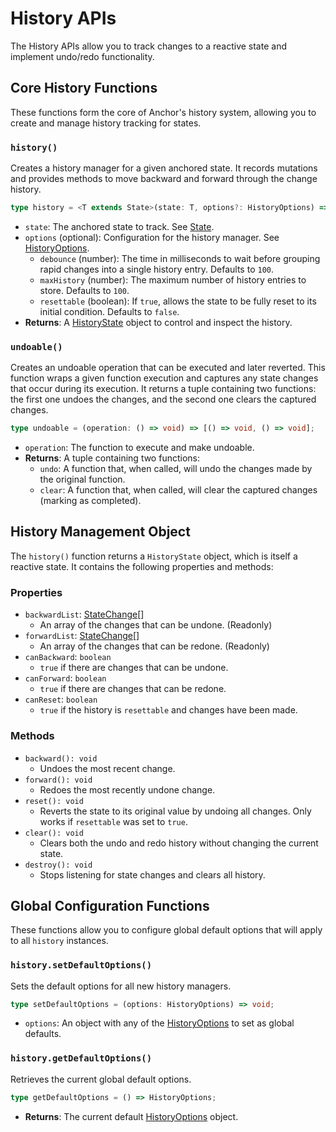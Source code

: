 # History APIs

The History APIs allow you to track changes to a reactive state and implement undo/redo functionality.

## Core History Functions

These functions form the core of Anchor's history system, allowing you to create and manage history tracking for states.

### `history()`

Creates a history manager for a given anchored state. It records mutations and provides methods to move backward and forward through the change history.

```typescript
type history = <T extends State>(state: T, options?: HistoryOptions) => HistoryState;
```

- `state`: The anchored state to track. See [State](types.md#state-t).
- `options` (optional): Configuration for the history manager. See [HistoryOptions](types.md#historyoptions).
  - `debounce` (number): The time in milliseconds to wait before grouping rapid changes into a single history entry. Defaults to `100`.
  - `maxHistory` (number): The maximum number of history entries to store. Defaults to `100`.
  - `resettable` (boolean): If `true`, allows the state to be fully reset to its initial condition. Defaults to `false`.
- **Returns**: A [HistoryState](types.md#historystate) object to control and inspect the history.

### `undoable()`

Creates an undoable operation that can be executed and later reverted. This function wraps a given function execution and captures any state changes that occur during its execution. It returns a tuple containing two functions: the first one undoes the changes, and the second one clears the captured changes.

```typescript
type undoable = (operation: () => void) => [() => void, () => void];
```

- `operation`: The function to execute and make undoable.
- **Returns**: A tuple containing two functions:
  - `undo`: A function that, when called, will undo the changes made by the original function.
  - `clear`: A function that, when called, will clear the captured changes (marking as completed).

## History Management Object

The `history()` function returns a `HistoryState` object, which is itself a reactive state. It contains the following properties and methods:

### Properties

- `backwardList`: [StateChange](types.md#statechange)[]
  - An array of the changes that can be undone. (Readonly)
- `forwardList`: [StateChange](types.md#statechange)[]
  - An array of the changes that can be redone. (Readonly)
- `canBackward`: `boolean`
  - `true` if there are changes that can be undone.
- `canForward`: `boolean`
  - `true` if there are changes that can be redone.
- `canReset`: `boolean`
  - `true` if the history is `resettable` and changes have been made.

### Methods

- `backward(): void`
  - Undoes the most recent change.
- `forward(): void`
  - Redoes the most recently undone change.
- `reset(): void`
  - Reverts the state to its original value by undoing all changes. Only works if `resettable` was set to `true`.
- `clear(): void`
  - Clears both the undo and redo history without changing the current state.
- `destroy(): void`
  - Stops listening for state changes and clears all history.

## Global Configuration Functions

These functions allow you to configure global default options that will apply to all `history` instances.

### `history.setDefaultOptions()`

Sets the default options for all new history managers.

```typescript
type setDefaultOptions = (options: HistoryOptions) => void;
```

- `options`: An object with any of the [HistoryOptions](types.md#historyoptions) to set as global defaults.

### `history.getDefaultOptions()`

Retrieves the current global default options.

```typescript
type getDefaultOptions = () => HistoryOptions;
```

- **Returns**: The current default [HistoryOptions](types.md#historyoptions) object.

